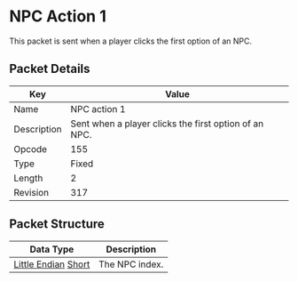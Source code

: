 # NPC Action 1
This packet is sent when a player clicks the first option of an NPC.

## Packet Details
| Key | Value |
|--|--|
| Name | NPC action 1 |
| Description | Sent when a player clicks the first option of an NPC. |
| Opcode | 155 |
| Type | Fixed |
| Length | 2 |
| Revision | 317 |

## Packet Structure
| Data Type | Description |
|--|--|
| [Little Endian](/Data-Types.html#little-endian) [Short](/Data-Types.html#common-data-types) | The NPC index. |
